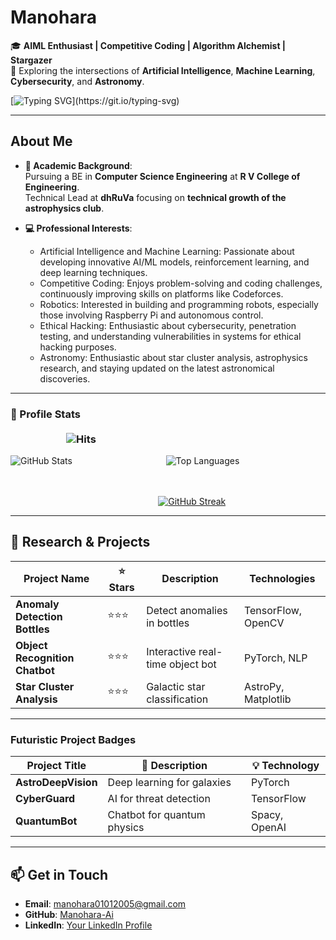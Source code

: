 # **Manohara**  
🎓 **AIML Enthusiast | Competitive Coding | Algorithm Alchemist | Stargazer**  
📍 Exploring the intersections of **Artificial Intelligence**, **Machine Learning**, **Cybersecurity**, and **Astronomy**.  

[![Typing SVG](https://readme-typing-svg.demolab.com?font=Fira+Code&weight=600&size=22&pause=1000&color=36BCF7&width=800&lines=Welcome+to+My+GitHub!;AI:+Where+Curiosity+Meets+Creation!!;Coding+to+Compete,+Creating+to+Innovate!!!)](https://git.io/typing-svg)

---
## **About Me**  
- **📖 Academic Background**:  
  Pursuing a BE in **Computer Science Engineering** at **R V College of Engineering**.  
  Technical Lead at **dhRuVa** focusing on **technical growth of the astrophysics club**.  

- **💻 Professional Interests**:  
  - Artificial Intelligence and Machine Learning: Passionate about developing innovative AI/ML models, reinforcement learning, and deep learning techniques.
  - Competitive Coding: Enjoys problem-solving and coding challenges, continuously improving skills on platforms like Codeforces.  
  - Robotics: Interested in building and programming robots, especially those involving Raspberry Pi and autonomous control.
  - Ethical Hacking: Enthusiastic about cybersecurity, penetration testing, and understanding vulnerabilities in systems for ethical hacking purposes.
  - Astronomy: Enthusiastic about star cluster analysis, astrophysics research, and staying updated on the latest astronomical discoveries.  

---
### **🔢 Profile Stats** &nbsp;&nbsp;&nbsp;&nbsp;&nbsp;&nbsp;&nbsp;&nbsp;&nbsp;&nbsp;&nbsp;&nbsp;&nbsp;&nbsp;&nbsp;&nbsp;&nbsp;&nbsp;&nbsp;&nbsp;&nbsp;&nbsp;&nbsp;&nbsp;&nbsp;&nbsp;&nbsp;&nbsp;&nbsp;&nbsp;&nbsp;&nbsp;&nbsp;&nbsp;&nbsp;&nbsp;&nbsp;&nbsp;&nbsp;&nbsp;&nbsp;&nbsp;&nbsp;&nbsp;&nbsp;&nbsp;&nbsp;&nbsp;&nbsp;&nbsp;&nbsp;&nbsp;&nbsp;&nbsp;&nbsp;&nbsp;&nbsp;&nbsp;&nbsp;&nbsp;&nbsp;&nbsp;&nbsp;&nbsp;&nbsp;&nbsp;&nbsp;&nbsp;&nbsp;&nbsp;&nbsp;&nbsp;&nbsp;&nbsp;&nbsp;&nbsp;&nbsp;&nbsp;&nbsp;&nbsp;&nbsp;&nbsp;&nbsp;&nbsp;&nbsp;&nbsp;&nbsp;&nbsp;&nbsp;&nbsp;&nbsp;&nbsp;&nbsp;&nbsp;&nbsp;&nbsp;&nbsp;&nbsp;&nbsp;&nbsp;&nbsp;&nbsp;&nbsp;&nbsp;&nbsp;&nbsp;&nbsp;&nbsp;&nbsp;&nbsp;&nbsp;&nbsp;&nbsp;&nbsp;&nbsp;&nbsp;&nbsp;&nbsp;&nbsp;&nbsp;&nbsp;&nbsp;&nbsp;&nbsp;&nbsp;&nbsp;&nbsp;&nbsp;&nbsp;&nbsp;&nbsp;&nbsp;&nbsp;&nbsp;&nbsp;&nbsp;&nbsp;&nbsp;&nbsp;&nbsp;&nbsp;&nbsp;&nbsp;&nbsp;&nbsp;&nbsp;&nbsp;&nbsp;&nbsp;&nbsp;&nbsp;&nbsp; ![Hits](https://hits.sh/github.com/Manohara-Ai/hits.svg?style=flat-square&label=Profile%20Views&color=36BCF7)

![GitHub Stats](https://github-readme-stats.vercel.app/api?username=Manohara-Ai&show_icons=true&hide_border=true&theme=radical) &nbsp;&nbsp;&nbsp;&nbsp;&nbsp;&nbsp;&nbsp;&nbsp;&nbsp;&nbsp;&nbsp;&nbsp;&nbsp;&nbsp;&nbsp;&nbsp;&nbsp;&nbsp;&nbsp;&nbsp;&nbsp;&nbsp;&nbsp;&nbsp;&nbsp;&nbsp;&nbsp;&nbsp;&nbsp;&nbsp;&nbsp;&nbsp;&nbsp;&nbsp;&nbsp;&nbsp; ![Top Languages](https://github-readme-stats.vercel.app/api/top-langs/?username=Manohara-Ai&layout=compact&theme=radical)

<br><br>
&nbsp;&nbsp;&nbsp;&nbsp;&nbsp;&nbsp;&nbsp;&nbsp;&nbsp;&nbsp;&nbsp;&nbsp;&nbsp;&nbsp;&nbsp;&nbsp;&nbsp;&nbsp;&nbsp;&nbsp;&nbsp;&nbsp;&nbsp;&nbsp;&nbsp;&nbsp;&nbsp;&nbsp;&nbsp;&nbsp;&nbsp;&nbsp;&nbsp;&nbsp;&nbsp;&nbsp;&nbsp;&nbsp;&nbsp;&nbsp;&nbsp;&nbsp;&nbsp;&nbsp;&nbsp;&nbsp;&nbsp;&nbsp;&nbsp;&nbsp;&nbsp;&nbsp;&nbsp;&nbsp;&nbsp;&nbsp;&nbsp;&nbsp;&nbsp;&nbsp;[![GitHub Streak](https://streak-stats.demolab.com?user=Manohara-Ai&theme=radical)](https://git.io/streak-stats) 

---
## **🔬 Research & Projects**  
| Project Name                  | ⭐ Stars | Description                          | Technologies         |  
|-------------------------------|---------|--------------------------------------|----------------------|  
| **Anomaly Detection Bottles** | ⭐⭐⭐    | Detect anomalies in bottles          | TensorFlow, OpenCV   |  
| **Object Recognition Chatbot**| ⭐⭐⭐    | Interactive real-time object bot     | PyTorch, NLP         |  
| **Star Cluster Analysis**     | ⭐⭐⭐    | Galactic star classification         | AstroPy, Matplotlib  |  

---
### **Futuristic Project Badges**  
| Project Title                     | 🚀 Description               | 💡 Technology |  
|-----------------------------------|-----------------------------|---------------|  
| **AstroDeepVision**               | Deep learning for galaxies  | PyTorch       |  
| **CyberGuard**                    | AI for threat detection     | TensorFlow    |  
| **QuantumBot**                    | Chatbot for quantum physics | Spacy, OpenAI |  

---
## **📫 Get in Touch**  
- **Email**: [manohara01012005@gmail.com](mailto:manohara01012005@gmail.com)  
- **GitHub**: [Manohara-Ai](https://github.com/Manohara-Ai)  
- **LinkedIn**: [Your LinkedIn Profile](https://www.linkedin.com/in/b-m-manohara-54044a295)  
